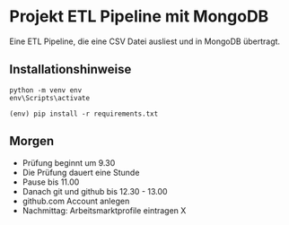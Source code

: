 # Projekt ETL Pipeline mit MongoDB

Eine ETL Pipeline, die eine CSV Datei ausliest und in MongoDB übertragt.

## Installationshinweise
    python -m venv env
    env\Scripts\activate

    (env) pip install -r requirements.txt

## Morgen
- Prüfung beginnt um 9.30
- Die Prüfung dauert eine Stunde
- Pause bis 11.00
- Danach git und github bis 12.30 - 13.00
- github.com Account anlegen
- Nachmittag: Arbeitsmarktprofile eintragen X